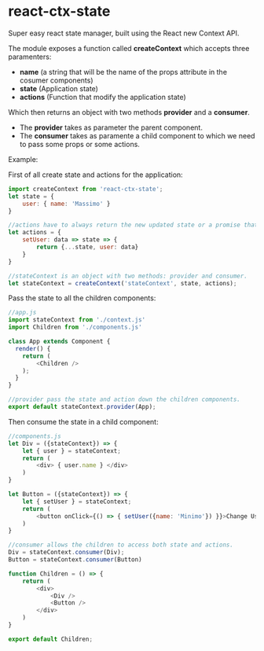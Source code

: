 # react-ctx-state

Super easy react state manager, built using the React new Context API.

The module exposes a function called **createContext** which accepts three paramenters:

- **name** (a string that will be the name of the props attribute in the cosumer components)
- **state** (Application state)
- **actions** (Function that modify the application state)

Which then returns an object with two methods **provider** and a **consumer**.

- The **provider** takes as parameter the parent component.
- The **consumer** takes as paramente a child component to which we need to pass some props or some actions.

Example:

First of all create state and actions for the application:

```javascript
import createContext from 'react-ctx-state';
let state = {
    user: { name: 'Massimo' }
}

//actions have to always return the new updated state or a promise that returns the new updated state.
let actions = {
    setUser: data => state => {
        return {...state, user: data}
    }
}

//stateContext is an object with two methods: provider and consumer.
let stateContext = createContext('stateContext', state, actions);
```

Pass the state to all the children components:
```javascript
//app.js
import stateContext from './context.js'
import Children from './components.js'

class App extends Component {
  render() {
    return (
        <Children />
    );
  }
}

//provider pass the state and action down the children components.
export default stateContext.provider(App);
```

Then consume the state in a child component:
```javascript
//components.js
let Div = ({stateContext}) => {
    let { user } = stateContext;
    return (
        <div> { user.name } </div>
    )
}

let Button = ({stateContext}) => {
    let { setUser } = stateContext;
    return (
        <button onClick={() => { setUser({name: 'Minimo'}) }}>Change User</button>
    )
}

//consumer allows the children to access both state and actions.
Div = stateContext.consumer(Div);
Button = stateContext.consumer(Button)

function Children = () => {
    return (
        <div>
            <Div />
            <Button />
        </div>
    )
}

export default Children;
```